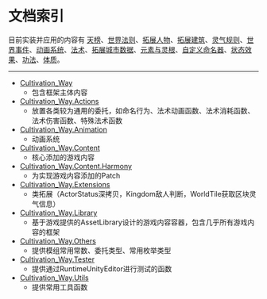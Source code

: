 ﻿# 文档索引

目前实装并应用的内容有 [天榜](./contents_index/world_top.md)、[世界法则](./contents_index/world_law.md)、[拓展人物](cw_actor.md)、[拓展建筑](cw_building.md)、[灵气规则](./contents_index/wakan.md)、[世界事件](./contents_index/world_event.md)、[动画系统](./contents_index/anim.md)、[法术](./contents_index/spell.md)、[拓展城市数据](./contents_index/cw_city_data.md)、[元素与灵根](./contents_index/element.md)、[自定义命名器](./contents_index/name_generator.md)、[状态效果](./contents_index/status_effect.md)、[功法](./contents_index/cultibook.md)、[体质](./contents_index/special_body.md)。

---

* [Cultivation_Way](./detailed_index/Cultivation_Way.md)
  * 包含框架主体内容
* [Cultivation_Way.Actions](./detailed_index/Actions.mc)
  * 放置各类较为通用的委托，如命名行为、法术动画函数、法术消耗函数、法术伤害函数、特殊法术函数
* [Cultivation_Way.Animation](./detailed_index/Animation.md)
  * 动画系统
* [Cultivation_Way.Content](./detailed_index/Content.md)
  * 核心添加的游戏内容
* [Cultivation_Way.Content.Harmony](./detailed_index/Content.Harmony.md)
  * 为实现游戏内容添加的Patch
* [Cultivation_Way.Extensions](./detailed_index/Extensions.md)
  * 类拓展（ActorStatus深拷贝，Kingdom敌人判断，WorldTile获取区块灵气信息）
* [Cultivation_Way.Library](./detailed_index/Library.md)
  * 基于游戏提供的AssetLibrary设计的游戏内容容器，包含几乎所有游戏内容的框架
* [Cultivation_Way.Others](./detailed_index/Others.md)
  * 提供模组常用常数、委托类型、常用枚举类型
* [Cultivation_Way.Tester](./detailed_index/Tester.md)
  * 提供通过RuntimeUnityEditor进行测试的函数
* [Cultivation_Way.Utils](./detailed_index/Utils.md)
  * 提供常用工具函数
